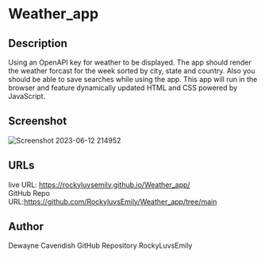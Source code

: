# Weather_app

## Description

Using an OpenAPI key for weather to be displayed. The app should render the weather forcast for the week sorted by city, state and country. Also you should be able to save searches while using the app. This app will run in the browser and feature dynamically updated HTML and CSS powered by JavaScript.



## Screenshot


![Screenshot 2023-06-12 214952](https://github.com/RockyluvsEmily/Weather_app/assets/128332080/ed957038-73e8-416d-bca9-ffbe4772884e)


## URLs

live URL: https://rockyluvsemily.github.io/Weather_app/
<br>
GitHub Repo URL:https://github.com/RockyluvsEmily/Weather_app/tree/main

## Author
Dewayne Cavendish
GitHub Repository RockyLuvsEmily

